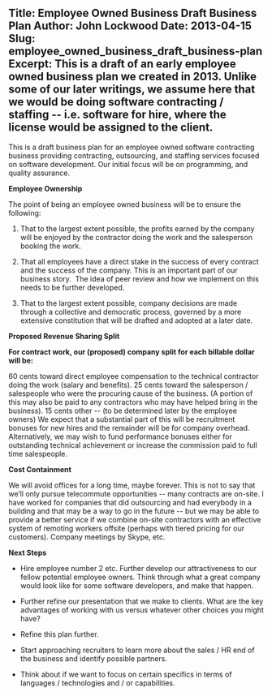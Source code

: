 Title: Employee Owned Business Draft Business Plan
Author: John Lockwood
Date: 2013-04-15 
Slug: employee_owned_business_draft_business-plan
Excerpt: This is a draft of an early employee owned business plan we created in 2013.  Unlike some of our later writings, we assume here that we would be doing software contracting / staffing -- i.e. software for hire, where the license would be assigned to the client.
---


This is a draft business plan for an employee owned software contracting business providing contracting, outsourcing, and staffing services focused on software development. Our initial focus will be on programming, and quality assurance.

**Employee Ownership**

The point of being an employee owned business will be to ensure the following:



	
  1. That to the largest extent possible, the profits earned by the company will be enjoyed by the contractor doing the work and the salesperson booking the work.

	
  2. That all employees have a direct stake in the success of every contract and the success of the company. This is an important part of our business story.  The idea of peer review and how we implement on this needs to be further developed.

	
  3. That to the largest extent possible, company decisions are made through a collective and democratic process, governed by a more extensive constitution that will be drafted and adopted at a later date.


**Proposed Revenue Sharing Split**

**For contract work, our (proposed) company split for each billable dollar will be:**

60 cents toward direct employee compensation to the technical contractor doing the work (salary and benefits).
25 cents toward the salesperson / salespeople who were the procuring cause of the business. (A portion of this may also be paid to any contractors who may have helped bring in the business).
15 cents other -- (to be determined later by the employee owners) We expect that a substantial part of this will be recruitment bonuses for new hires and the remainder will be for company overhead. Alternatively, we may wish to fund performance bonuses either for outstanding technical achievement or increase the commission paid to full time salespeople.

**Cost Containment**

We will avoid offices for a long time, maybe forever. This is not to say that we’ll only pursue telecommute opportunities -- many contracts are on-site. I have worked for companies that did outsourcing and had everybody in a building and that may be a way to go in the future -- but we may be able to provide a better service if we combine on-site contractors with an effective system of remoting workers offsite (perhaps with tiered pricing for our customers). Company meetings by Skype, etc.

**Next Steps**



	
  * Hire employee number 2 etc. Further develop our attractiveness to our fellow potential employee owners. Think through what a great company would look like for some software developers, and make that happen.

	
  * Further refine our presentation that we make to clients. What are the key advantages of working with us versus whatever other choices you might have?

	
  * Refine this plan further.

	
  * Start approaching recruiters to learn more about the sales / HR end of the business and identify possible partners.

	
  * Think about if we want to focus on certain specifics in terms of languages / technologies and / or capabilities.



